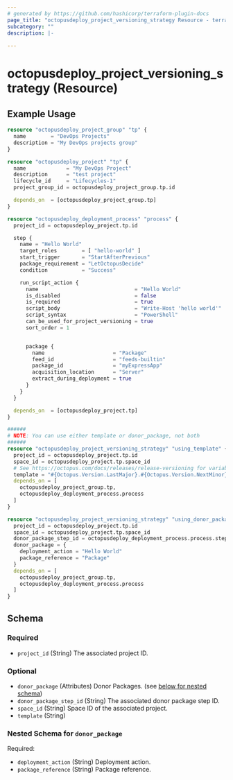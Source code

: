 ```yaml
---
# generated by https://github.com/hashicorp/terraform-plugin-docs
page_title: "octopusdeploy_project_versioning_strategy Resource - terraform-provider-octopusdeploy"
subcategory: ""
description: |-
  
---
```


# octopusdeploy_project_versioning_strategy (Resource)



## Example Usage

```terraform
resource "octopusdeploy_project_group" "tp" {
  name        = "DevOps Projects"
  description = "My DevOps projects group"
}

resource "octopusdeploy_project" "tp" {
  name             = "My DevOps Project"
  description      = "test project"
  lifecycle_id     = "Lifecycles-1"
  project_group_id = octopusdeploy_project_group.tp.id

  depends_on  = [octopusdeploy_project_group.tp]
}

resource "octopusdeploy_deployment_process" "process" {
  project_id = octopusdeploy_project.tp.id

  step {
    name = "Hello World"
    target_roles        = [ "hello-world" ]
    start_trigger       = "StartAfterPrevious"
    package_requirement = "LetOctopusDecide"
    condition           = "Success"

    run_script_action {
      name                               = "Hello World"
      is_disabled                        = false
      is_required                        = true
      script_body                        = "Write-Host 'hello world'"
      script_syntax                      = "PowerShell"
      can_be_used_for_project_versioning = true
      sort_order = 1


      package {
        name                      = "Package"
        feed_id                   = "feeds-builtin"
        package_id                = "myExpressApp"
        acquisition_location      = "Server"
        extract_during_deployment = true
      }
    }
  }

  depends_on  = [octopusdeploy_project.tp]
}

######
# NOTE: You can use either template or donor_package, not both
######
resource "octopusdeploy_project_versioning_strategy" "using_template" {
  project_id = octopusdeploy_project.tp.id
  space_id = octopusdeploy_project.tp.space_id
  # See https://octopus.com/docs/releases/release-versioning for variable syntax
  template = "#{Octopus.Version.LastMajor}.#{Octopus.Version.NextMinor}-alpha"
  depends_on = [
    octopusdeploy_project_group.tp,
    octopusdeploy_deployment_process.process
  ]
}

resource "octopusdeploy_project_versioning_strategy" "using_donor_package" {
  project_id = octopusdeploy_project.tp.id
  space_id = octopusdeploy_project.tp.space_id
  donor_package_step_id = octopusdeploy_deployment_process.process.step[0].run_script_action[0].id
  donor_package = {
    deployment_action = "Hello World"
    package_reference = "Package"
  }
  depends_on = [
    octopusdeploy_project_group.tp,
    octopusdeploy_deployment_process.process
  ]
}
```

<!-- schema generated by tfplugindocs -->
## Schema

### Required

- `project_id` (String) The associated project ID.

### Optional

- `donor_package` (Attributes) Donor Packages. (see [below for nested schema](#nestedatt--donor_package))
- `donor_package_step_id` (String) The associated donor package step ID.
- `space_id` (String) Space ID of the associated project.
- `template` (String)

<a id="nestedatt--donor_package"></a>
### Nested Schema for `donor_package`

Required:

- `deployment_action` (String) Deployment action.
- `package_reference` (String) Package reference.
